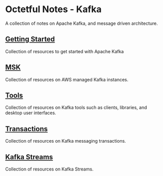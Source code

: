 # Octetful Notes - Kafka

A collection of notes on Apache Kafka, and message driven architecture.

## [Getting Started](gettingstarted/index.md)
Collection of resources to get started with Apache Kafka

## [MSK](msk/index.md)
Collection of resources on AWS managed Kafka instances.

## [Tools](tools/index.md)
Collection of resources on Kafka tools such as clients, libraries, and desktop user interfaces.

## [Transactions](tx/index.md)
Collection of resources on Kafka messaging transactions.

## [Kafka Streams](streams/index.md)
Collection of resources on Kafka Streams.
